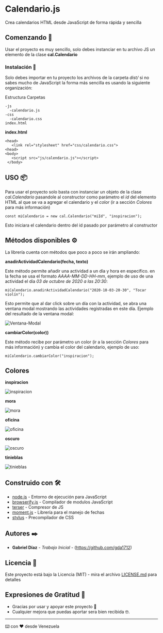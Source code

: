 # Calendario.js

Crea calendarios HTML desde JavaScript de forma rápida y sencilla

## Comenzando 🚀

Usar el proyecto es muy sencillo, solo debes instanciar en tu archivo JS un elemento de la clase **cal.Calendario**


### Instalación 🔧

Solo debes importar en tu proyecto los archivos de la carpeta *dist/* si no sabes mucho de JavaScript la forma más sencilla es usando la siguiente organización:

Estructura Carpetas
```
-js
  -calendario.js
-css
  -calendario.css
index.html
```

 **index.html**
 ```
 <head>
    <link rel="stylesheet" href="css/calendario.css">
 <head>
 <body>
    <script src="js/calendario.js"></script>
  </body>
 ```


## USO 📦

Para usar el proyecto solo basta con instanciar un objeto de la clase *cal.Calendario* pasandole al constructor como parámetro el *id* del elemento HTML al que se va a agregar el calendario y el *color* (ir a sección *Colores* para más información) 

```
const miCalendario = new cal.Calendario("miId", "inspiracion");
```

Esto iniciara el calendario dentro del id pasado por parámetro al constructor

## Métodos disponibles ⚙️

La librería cuenta con métodos que poco a poco se irán ampliando:

**anadirActividadCalendario(fecha, texto)**

Este método permite añadir una actividad a un día y hora en especifico. en la fecha se usa el formato *AAAA-MM-DD-HH-mm*, ejemplo de uso de una actividad el día *03 de octubre de 2020 a las 20:30*:

```
miCalendario.anadirActividadCalendario("2020-10-03-20-30", "Tocar violín");
```

Esto permite que al dar click sobre un día con la actividad, se abra una ventana modal mostrando las actividades registradas en este día. Ejemplo del resultado de la ventana modal:

![Ventana-Modal](https://raw.githubusercontent.com/gda1712/calendario.js/master/imagenesProyecto/calendario.gif)


**cambiarColor(color))**

Este método recibe por parámetro un color (ir a la sección *Colores* para más información) y cambia el color del calendario, ejemplo de uso:

```
miCalendario.cambiarColor("inspiracion");
```

## Colores


**inspiracion**

![inspiracion](https://raw.githubusercontent.com/gda1712/calendario.js/master/imagenesProyecto/calendario-inspiracion.png)


**mora**

![mora](https://raw.githubusercontent.com/gda1712/calendario.js/master/imagenesProyecto/calendario-mora.png)


**oficina**

![oficina](https://raw.githubusercontent.com/gda1712/calendario.js/master/imagenesProyecto/calendario-oficina.png)


**oscuro**

![oscuro](https://raw.githubusercontent.com/gda1712/calendario.js/master/imagenesProyecto/calendario-oscuro.png)


**tinieblas**

![tinieblas](https://raw.githubusercontent.com/gda1712/calendario.js/master/imagenesProyecto/calendario-tinieblas.png)


## Construido con 🛠️

* [node.js](https://nodejs.org/es/) - Entorno de ejecución para JavaScript
* [browserify.js](http://browserify.org/) - Compilador de modulos JavaScript
* [terser](https://github.com/terser/terser) - Compresor de JS
* [moment.js](https://momentjs.com/) - Librería para el manejo de fechas
* [stylus](https://stylus-lang.com/) - Precompilador de CSS



## Autores ✒️

* **Gabriel Díaz** - *Trabajo Inicial* - (https://github.com/gda1712)


## Licencia 📄

Este proyecto está bajo la Licencia (MIT) - mira el archivo [LICENSE.md](LICENSE.md) para detalles

## Expresiones de Gratitud 🎁

* Gracias por usar y apoyar este proyecto 📢 
* Cualquier mejora que puedas aportar sera bien recibida 🤓.



---
⌨️ con ❤️ desde Venezuela
